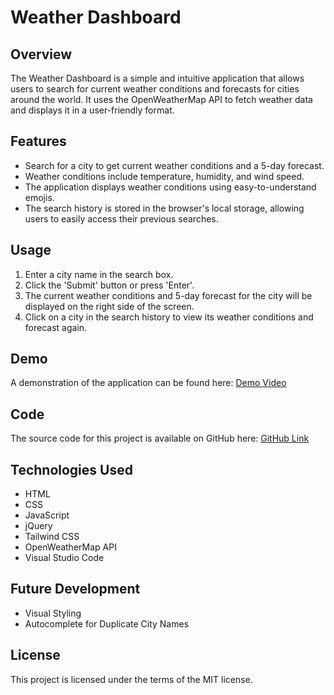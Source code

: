# Weather Dashboard

## Overview
The Weather Dashboard is a simple and intuitive application that allows users to search for current weather conditions and forecasts for cities around the world. It uses the OpenWeatherMap API to fetch weather data and displays it in a user-friendly format.

## Features
- Search for a city to get current weather conditions and a 5-day forecast.
- Weather conditions include temperature, humidity, and wind speed.
- The application displays weather conditions using easy-to-understand emojis.
- The search history is stored in the browser's local storage, allowing users to easily access their previous searches.

## Usage
1. Enter a city name in the search box.
2. Click the 'Submit' button or press 'Enter'.
3. The current weather conditions and 5-day forecast for the city will be displayed on the right side of the screen.
4. Click on a city in the search history to view its weather conditions and forecast again.

## Demo
A demonstration of the application can be found here:
[Demo Video](https://www.youtube.com/watch?v=NRnBnHBmPPg)

## Code
The source code for this project is available on GitHub here:
[GitHub Link](https://github.com/BenJR546/weather-dashboard)

## Technologies Used
- HTML
- CSS
- JavaScript
- jQuery
- Tailwind CSS
- OpenWeatherMap API
- Visual Studio Code

## Future Development
- Visual Styling
- Autocomplete for Duplicate City Names

## License
This project is licensed under the terms of the MIT license.
